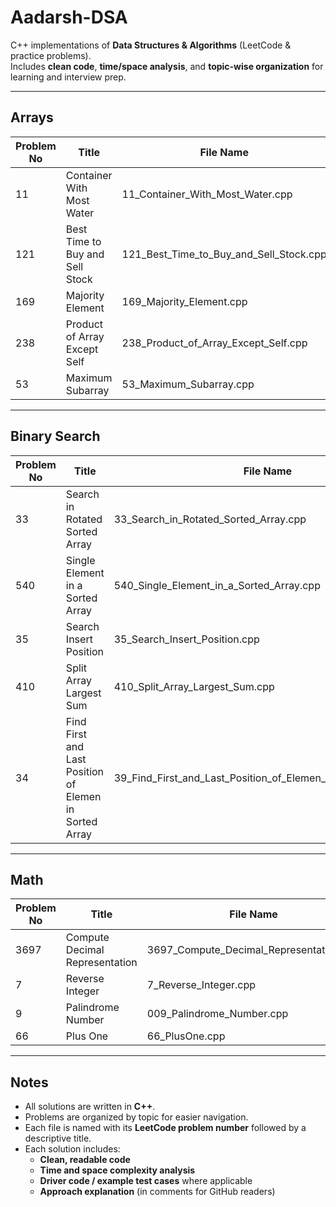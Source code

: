 # Aadarsh-DSA

C++ implementations of **Data Structures & Algorithms** (LeetCode & practice problems).  
Includes **clean code**, **time/space analysis**, and **topic-wise organization** for learning and interview prep.

---

## Arrays

| Problem No | Title                                | File Name                                      |
|------------|--------------------------------------|-----------------------------------------------|
| 11         | Container With Most Water            | 11_Container_With_Most_Water.cpp              |
| 121        | Best Time to Buy and Sell Stock      | 121_Best_Time_to_Buy_and_Sell_Stock.cpp       |
| 169        | Majority Element                     | 169_Majority_Element.cpp                      |
| 238        | Product of Array Except Self         | 238_Product_of_Array_Except_Self.cpp          |
| 53         | Maximum Subarray                     | 53_Maximum_Subarray.cpp                       |

---

## Binary Search

| Problem No | Title                              | File Name                                      |
|------------|------------------------------------|-----------------------------------------------|
| 33         | Search in Rotated Sorted Array     | 33_Search_in_Rotated_Sorted_Array.cpp         |
| 540        | Single Element in a Sorted Array   | 540_Single_Element_in_a_Sorted_Array.cpp      |
| 35         | Search Insert Position             | 35_Search_Insert_Position.cpp                 |
| 410        | Split Array Largest Sum            | 410_Split_Array_Largest_Sum.cpp               |
|34          |Find First and Last Position of Elemen in Sorted Array|39_Find_First_and_Last_Position_of_Elemen_in_Sorted_Array.cpp|
---

## Math

| Problem No | Title                               | File Name                                     |
|------------|-------------------------------------|-----------------------------------------------|
| 3697       | Compute Decimal Representation      | 3697_Compute_Decimal_Representation.cpp      |
| 7          | Reverse Integer                     | 7_Reverse_Integer.cpp                         |
| 9          | Palindrome Number                   | 009_Palindrome_Number.cpp                     |
| 66         | Plus One                            | 66_PlusOne.cpp                                |

---

## Notes

- All solutions are written in **C++**.  
- Problems are organized by topic for easier navigation.  
- Each file is named with its **LeetCode problem number** followed by a descriptive title.  
- Each solution includes:
  - **Clean, readable code**  
  - **Time and space complexity analysis**  
  - **Driver code / example test cases** where applicable  
  - **Approach explanation** (in comments for GitHub readers)  
